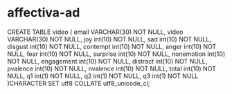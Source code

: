 # affectiva-ad


CREATE TABLE video (
	email VARCHAR(30) NOT NULL,
	video VARCHAR(30) NOT NULL,
	joy int(10) NOT NULL,
	sad int(10) NOT NULL,
	disgust int(10) NOT NULL,
	contempt int(10) NOT NULL,
	anger int(10) NOT NULL,
	fear int(10) NOT NULL,
	surprise int(10) NOT NULL,
	nonemotion int(10) NOT NULL,
	engagement int(10) NOT NULL,
	distract int(10) NOT NULL,
	pvalence int(10) NOT NULL,
	nvalence int(10) NOT NULL,
	total int(10) NOT NULL,
	q1 int(1) NOT NULL,
	q2 int(1) NOT NULL,
	q3 int(1) NOT NULL   
)CHARACTER SET utf8 COLLATE utf8_unicode_ci;
